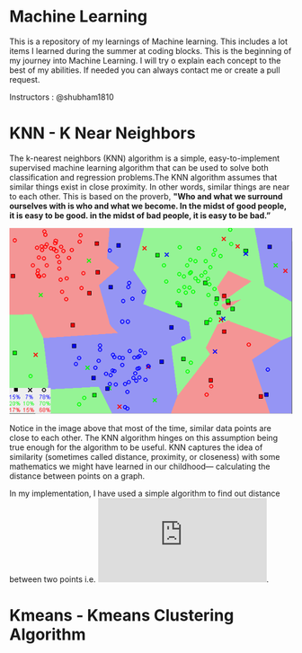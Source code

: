 # Machine Learning
This is a repository of my learnings of Machine learning. This includes a lot items I learned during the summer at coding blocks. This is the beginning of my journey into Machine Learning. I will try o explain each concept to the best of my abilities. If needed you can always contact me or create a pull request.

Instructors : @shubham1810

# KNN - K Near Neighbors

The k-nearest neighbors (KNN) algorithm is a simple, easy-to-implement supervised machine learning algorithm that can be used to solve both classification and regression problems.The KNN algorithm assumes that similar things exist in close proximity. In other words, similar things are near to each other. This is based on the proverb, **"Who and what we surround ourselves with is who and what we become. In the midst of good people, it is easy to be good. in the midst of bad people, it is easy to be bad.”**

<img src="/KNN/KNN Basic Exanple.png" alt="KNN Best Example"/>

Notice in the image above that most of the time, similar data points are close to each other. The KNN algorithm hinges on this assumption being true enough for the algorithm to be useful. KNN captures the idea of similarity (sometimes called distance, proximity, or closeness) with some mathematics we might have learned in our childhood— calculating the distance between points on a graph.

In my implementation, I have used a simple algorithm to find out distance between two points i.e. ![img](http://latex.codecogs.com/svg.latex?%5Csqrt%7B%28x1-x2%29%5E2%2B%28y1-y2%292%7D).

# Kmeans - Kmeans Clustering Algorithm

